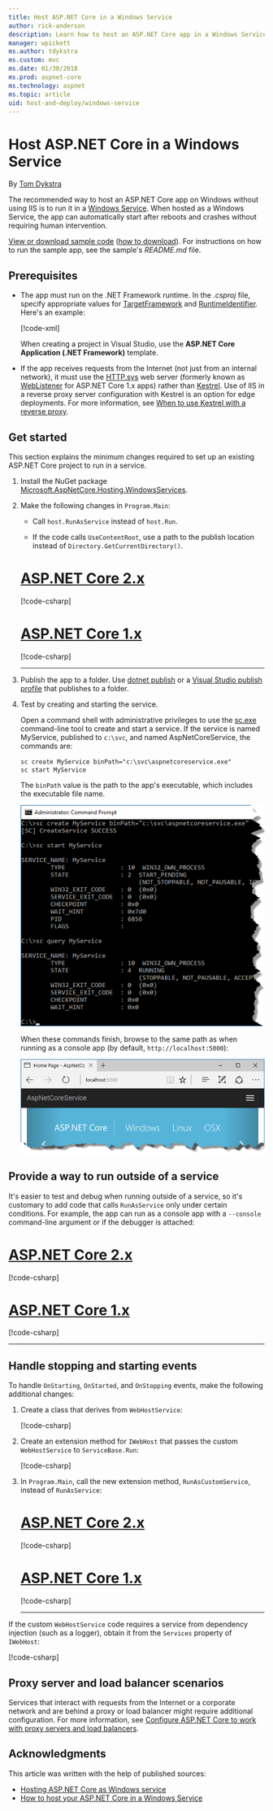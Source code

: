 ```yaml
---
title: Host ASP.NET Core in a Windows Service
author: rick-anderson
description: Learn how to host an ASP.NET Core app in a Windows Service.
manager: wpickett
ms.author: tdykstra
ms.custom: mvc
ms.date: 01/30/2018
ms.prod: aspnet-core
ms.technology: aspnet
ms.topic: article
uid: host-and-deploy/windows-service
---
```

# Host ASP.NET Core in a Windows Service

By [Tom Dykstra](https://github.com/tdykstra)

The recommended way to host an ASP.NET Core app on Windows without using IIS is to run it in a [Windows Service](/dotnet/framework/windows-services/introduction-to-windows-service-applications). When hosted as a Windows Service, the app can automatically start after reboots and crashes without requiring human intervention.

[View or download sample code](https://github.com/aspnet/Docs/tree/master/aspnetcore/host-and-deploy/windows-service/sample) ([how to download](xref:tutorials/index#how-to-download-a-sample)). For instructions on how to run the sample app, see the sample's *README.md* file.

## Prerequisites

* The app must run on the .NET Framework runtime. In the *.csproj* file, specify appropriate values for [TargetFramework](/nuget/schema/target-frameworks) and [RuntimeIdentifier](/dotnet/articles/core/rid-catalog). Here's an example:

  [!code-xml[](windows-service/sample/AspNetCoreService.csproj?range=3-6)]

  When creating a project in Visual Studio, use the **ASP.NET Core Application (.NET Framework)** template.

* If the app receives requests from the Internet (not just from an internal network), it must use the [HTTP.sys](xref:fundamentals/servers/httpsys) web server (formerly known as [WebListener](xref:fundamentals/servers/weblistener) for ASP.NET Core 1.x apps) rather than [Kestrel](xref:fundamentals/servers/kestrel). Use of IIS in a reverse proxy server configuration with Kestrel is an option for edge deployments. For more information, see [When to use Kestrel with a reverse proxy](xref:fundamentals/servers/kestrel#when-to-use-kestrel-with-a-reverse-proxy).

## Get started

This section explains the minimum changes required to set up an existing ASP.NET Core project to run in a service.

1. Install the NuGet package [Microsoft.AspNetCore.Hosting.WindowsServices](https://www.nuget.org/packages/Microsoft.AspNetCore.Hosting.WindowsServices/).

2. Make the following changes in `Program.Main`:

   * Call `host.RunAsService` instead of `host.Run`.

   * If the code calls `UseContentRoot`, use a path to the publish location instead of `Directory.GetCurrentDirectory()`.

   # [ASP.NET Core 2.x](#tab/aspnetcore2x/)

   [!code-csharp[](windows-service/sample/Program.cs?name=ServiceOnly&highlight=3-4,7,12)]

   # [ASP.NET Core 1.x](#tab/aspnetcore1x/)

   [!code-csharp[](windows-service/sample_snapshot/Program.cs?name=ServiceOnly&highlight=3-4,8,14)]

   ---

3. Publish the app to a folder. Use [dotnet publish](/dotnet/articles/core/tools/dotnet-publish) or a [Visual Studio publish profile](xref:host-and-deploy/visual-studio-publish-profiles) that publishes to a folder.

4. Test by creating and starting the service.

   Open a command shell with administrative privileges to use the [sc.exe](https://technet.microsoft.com/library/bb490995) command-line tool to create and start a service. If the service is named MyService, published to `c:\svc`, and named AspNetCoreService, the commands are:

   ```console
   sc create MyService binPath="c:\svc\aspnetcoreservice.exe"
   sc start MyService
   ```

   The `binPath` value is the path to the app's executable, which includes the executable file name.

   ![Console window create and start example](windows-service/_static/create-start.png)

   When these commands finish, browse to the same path as when running as a console app (by default, `http://localhost:5000`):

   ![Running in a service](windows-service/_static/running-in-service.png)

## Provide a way to run outside of a service

It's easier to test and debug when running outside of a service, so it's customary to add code that calls `RunAsService` only under certain conditions. For example, the app can run as a console app with a `--console` command-line argument or if the debugger is attached:

# [ASP.NET Core 2.x](#tab/aspnetcore2x/)

[!code-csharp[](windows-service/sample/Program.cs?name=ServiceOrConsole)]

# [ASP.NET Core 1.x](#tab/aspnetcore1x/)

[!code-csharp[](windows-service/sample_snapshot/Program.cs?name=ServiceOrConsole)]

---

## Handle stopping and starting events

To handle `OnStarting`, `OnStarted`, and `OnStopping` events, make the following additional changes:

1. Create a class that derives from `WebHostService`:

   [!code-csharp[](windows-service/sample/CustomWebHostService.cs?name=NoLogging)]

2. Create an extension method for `IWebHost` that passes the custom `WebHostService` to `ServiceBase.Run`:

   [!code-csharp[](windows-service/sample/WebHostServiceExtensions.cs?name=ExtensionsClass)]

3. In `Program.Main`, call the new extension method, `RunAsCustomService`, instead of `RunAsService`:

   # [ASP.NET Core 2.x](#tab/aspnetcore2x/)

   [!code-csharp[](windows-service/sample/Program.cs?name=HandleStopStart&highlight=24)]

   # [ASP.NET Core 1.x](#tab/aspnetcore1x/)

   [!code-csharp[](windows-service/sample_snapshot/Program.cs?name=HandleStopStart&highlight=26)]

   ---

If the custom `WebHostService` code requires a service from dependency injection (such as a logger), obtain it from the `Services` property of `IWebHost`:

[!code-csharp[](windows-service/sample/CustomWebHostService.cs?name=Logging&highlight=7)]

## Proxy server and load balancer scenarios

Services that interact with requests from the Internet or a corporate network and are behind a proxy or load balancer might require additional configuration. For more information, see [Configure ASP.NET Core to work with proxy servers and load balancers](xref:host-and-deploy/proxy-load-balancer).

## Acknowledgments

This article was written with the help of published sources:

* [Hosting ASP.NET Core as Windows service](https://stackoverflow.com/questions/37346383/hosting-asp-net-core-as-windows-service/37464074)
* [How to host your ASP.NET Core in a Windows Service](https://dotnetthoughts.net/how-to-host-your-aspnet-core-in-a-windows-service/)
